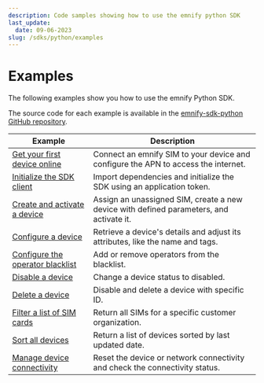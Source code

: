 ```yaml
---
description: Code samples showing how to use the emnify python SDK
last_update: 
  date: 09-06-2023
slug: /sdks/python/examples
---
```


# Examples

The following examples show you how to use the emnify Python SDK.

The source code for each example is available in the [emnify-sdk-python GitHub repository](https://github.com/emnify/emnify-sdk-python/tree/main/docs/examples).

| Example                             | Description  |
|---|---|
| [Get your first device online](https://github.com/emnify/emnify-sdk-python/blob/main/docs/examples/mass_sim_activation.py)     |  Connect an emnify SIM to your device and configure the APN to access the internet. |
| [Initialize the SDK client](https://github.com/emnify/emnify-sdk-python/blob/main/docs/examples/device_lifecycle_management.py) |  Import dependencies and initialize the SDK using an application token. |
| [Create and activate a device](https://github.com/emnify/emnify-sdk-python/blob/main/docs/examples/device_lifecycle_management.py)    |  Assign an unassigned SIM, create a new device with defined parameters, and activate it. |
| [Configure a device](https://github.com/emnify/emnify-sdk-python/blob/main/docs/examples/device_lifecycle_management.py)               |        Retrieve a device's details and adjust its attributes, like the name and tags.       |
| [Configure the operator blacklist](https://github.com/emnify/emnify-sdk-python/blob/main/docs/examples/device_lifecycle_management.py) |  Add or remove operators from the blacklist.  |
| [Disable a device](https://github.com/emnify/emnify-sdk-python/blob/main/docs/examples/device_lifecycle_management.py) | Change a device status to disabled.|
| [Delete a device](https://github.com/emnify/emnify-sdk-python/blob/main/docs/examples/device_lifecycle_management.py)  |  Disable and delete a device with specific ID. |
| [Filter a list of SIM cards](https://github.com/emnify/emnify-sdk-python/blob/main/docs/examples/filtering_and_sorting.py) | Return all SIMs for a specific customer organization.  |
| [Sort all devices](https://github.com/emnify/emnify-sdk-python/blob/main/docs/examples/filtering_and_sorting.py) | Return a list of devices sorted by last updated date. |
| [Manage device connectivity](https://github.com/emnify/emnify-sdk-python/blob/main/docs/examples/device_lifecycle_management.py)  | Reset the device or network connectivity and check the connectivity status. |

